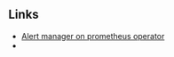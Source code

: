 ## Links
- [Alert manager on prometheus operator](https://github.com/prometheus-operator/prometheus-operator/blob/main/Documentation/user-guides/alerting.md)
- 